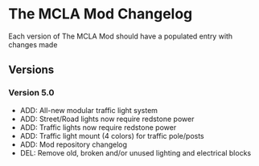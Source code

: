 # The MCLA Mod Changelog
Each version of The MCLA Mod should have a populated entry with changes made

## Versions
### Version 5.0
 - ADD: All-new modular traffic light system
 - ADD: Street/Road lights now require redstone power
 - ADD: Traffic lights now require redstone power
 - ADD: Traffic light mount (4 colors) for traffic pole/posts
 - ADD: Mod repository changelog
 - DEL: Remove old, broken and/or unused lighting and electrical blocks

